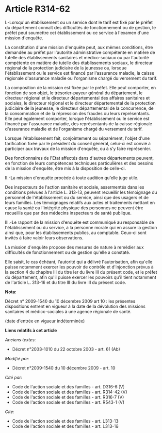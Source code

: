 # Article R314-62

I.-Lorsqu'un établissement ou un service dont le tarif est fixé par le préfet du département connaît des difficultés de
fonctionnement ou de gestion, le préfet peut soumettre cet établissement ou ce service à l'examen d'une mission d'enquête. 

La constitution d'une mission d'enquête peut, aux mêmes conditions, être demandée au préfet par l'autorité administrative
compétente en matière de tutelle des établissements sanitaires et médico-sociaux ou par l'autorité compétente en matière de
tutelle des établissements sociaux, le directeur régional de la protection judiciaire de la jeunesse ou, lorsque
l'établissement ou le service est financé par l'assurance maladie, la caisse régionale d'assurance maladie ou l'organisme
chargé du versement du tarif. 

La composition de la mission est fixée par le préfet. Elle peut comporter, en fonction de son objet, le trésorier-payeur
général du département, le directeur régional et le directeur départemental des affaires sanitaires et sociales, le directeur
régional et le directeur départemental de la protection judiciaire de la jeunesse, le directeur départemental de la
concurrence, de la consommation et de la répression des fraudes ou leurs représentants. Elle peut également comporter,
lorsque l'établissement ou le service est financé par l'assurance maladie, des représentants de la caisse régionale
d'assurance maladie et de l'organisme chargé du versement du tarif. 

Lorsque l'établissement fait, conjointement ou séparément, l'objet d'une tarification fixée par le président du conseil
général, celui-ci est convié à participer aux travaux de la mission d'enquête, ou à s'y faire représenter. 

Des fonctionnaires de l'Etat affectés dans d'autres départements peuvent, en fonction de leurs compétences techniques
particulières et des besoins de la mission d'enquête, être mis à la disposition de celle-ci. 

II.-La mission d'enquête procède à toute audition qu'elle juge utile. 

Des inspecteurs de l'action sanitaire et sociale, assermentés dans les conditions prévues à l'article L. 313-13, peuvent
recueillir les témoignage du personnel de l'établissement ou du service, ainsi que des usagers et de leurs familles. Les
témoignages relatifs aux actes et traitements mettant en cause la santé ou l'intégrité physique des personnes ne peuvent être
recueillis que par des médecins inspecteurs de santé publique. 

III.-Le rapport de la mission d'enquête est communiqué au responsable de l'établissement ou du service, à la personne morale
qui en assure la gestion ainsi que, pour les établissements publics, au comptable. Ceux-ci sont invités à faire valoir leurs
observations. 

La mission d'enquête propose des mesures de nature à remédier aux difficultés de fonctionnement ou de gestion qu'elle a
constaté. 

Elle saisit, le cas échéant, l'autorité qui a délivré l'autorisation, afin qu'elle puisse notamment exercer les pouvoir de
contrôle et d'injonction prévus à la section 4 du chapitre III du titre Ier du livre III du présent code, et le préfet du
département, afin qu'il puisse exercer les pouvoirs qu'il tient notamment de l'article L. 313-16 et du titre III du livre III
du présent code.

**Nota:**

Décret n° 2009-1540 du 10 décembre 2009 art 10 : les présentes dispositions entrent en vigueur à la date de la dévolution des
missions sanitaires et médico-sociales à une agence régionale de santé. 

(date d'entrée en vigueur indéterminée)

**Liens relatifs à cet article**

_Anciens textes_:

  - Décret n°2003-1010 du 22 octobre 2003 - art. 61 (Ab)

_Modifié par_:

  - Décret n°2009-1540 du 10 décembre 2009 - art. 10

_Cité par_:

  - Code de l'action sociale et des familles - art. D316-6 (V)
  - Code de l'action sociale et des familles - art. R314-42 (V)
  - Code de l'action sociale et des familles - art. R316-7 (V)
  - Code de l'action sociale et des familles - art. R543-1 (V)

_Cite_:

  - Code de l'action sociale et des familles - art. L313-13
  - Code de l'action sociale et des familles - art. L313-16
